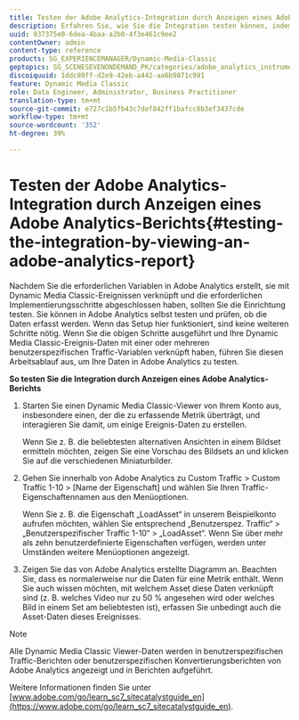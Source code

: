 ```yaml
---
title: Testen der Adobe Analytics-Integration durch Anzeigen eines Adobe Analytics-Berichts
description: Erfahren Sie, wie Sie die Integration testen können, indem Sie einen Adobe Analytics-Bericht anzeigen.
uuid: 937375e0-6dea-4baa-a2b0-4f3e461c9ee2
contentOwner: admin
content-type: reference
products: SG_EXPERIENCEMANAGER/Dynamic-Media-Classic
geptopics: SG_SCENESEVENONDEMAND_PK/categories/adobe_analytics_instrumentation_kit
discoiquuid: 1ddc89ff-d2e9-42eb-a442-aa6b9871c991
feature: Dynamic Media Classic
role: Data Engineer, Administrator, Business Practitioner
translation-type: tm+mt
source-git-commit: e727c1b5fb43c7def842ff1bafcc8b3ef3437cde
workflow-type: tm+mt
source-wordcount: '352'
ht-degree: 39%

---
```



# Testen der Adobe Analytics-Integration durch Anzeigen eines Adobe Analytics-Berichts{#testing-the-integration-by-viewing-an-adobe-analytics-report}

Nachdem Sie die erforderlichen Variablen in Adobe Analytics erstellt, sie mit Dynamic Media Classic-Ereignissen verknüpft und die erforderlichen Implementierungsschritte abgeschlossen haben, sollten Sie die Einrichtung testen. Sie können in Adobe Analytics selbst testen und prüfen, ob die Daten erfasst werden. Wenn das Setup hier funktioniert, sind keine weiteren Schritte nötig. Wenn Sie die obigen Schritte ausgeführt und Ihre Dynamic Media Classic-Ereignis-Daten mit einer oder mehreren benutzerspezifischen Traffic-Variablen verknüpft haben, führen Sie diesen Arbeitsablauf aus, um Ihre Daten in Adobe Analytics zu testen.

**So testen Sie die Integration durch Anzeigen eines Adobe Analytics-Berichts**

1. Starten Sie einen Dynamic Media Classic-Viewer von Ihrem Konto aus, insbesondere einen, der die zu erfassende Metrik überträgt, und interagieren Sie damit, um einige Ereignis-Daten zu erstellen.

   Wenn Sie z. B. die beliebtesten alternativen Ansichten in einem Bildset ermitteln möchten, zeigen Sie eine Vorschau des Bildsets an und klicken Sie auf die verschiedenen Miniaturbilder.

1. Gehen Sie innerhalb von Adobe Analytics zu Custom Traffic > Custom Traffic 1-10 > [Name der Eigenschaft] und wählen Sie Ihren Traffic-Eigenschaftennamen aus den Menüoptionen.

   Wenn Sie z. B. die Eigenschaft „LoadAsset“ in unserem Beispielkonto aufrufen möchten, wählen Sie entsprechend „Benutzerspez. Traffic“ > „Benutzerspezifischer Traffic 1-10“ > „LoadAsset“. Wenn Sie über mehr als zehn benutzerdefinierte Eigenschaften verfügen, werden unter Umständen weitere Menüoptionen angezeigt.

1. Zeigen Sie das von Adobe Analytics erstellte Diagramm an. Beachten Sie, dass es normalerweise nur die Daten für eine Metrik enthält. Wenn Sie auch wissen möchten, mit welchem Asset diese Daten verknüpft sind (z. B. welches Video nur zu 50 % angesehen wird oder welches Bild in einem Set am beliebtesten ist), erfassen Sie unbedingt auch die Asset-Daten dieses Ereignisses.

>[!NOTE]
>
>Alle Dynamic Media Classic Viewer-Daten werden in benutzerspezifischen Traffic-Berichten oder benutzerspezifischen Konvertierungsberichten von Adobe Analytics angezeigt und in Berichten aufgeführt.

Weitere Informationen finden Sie unter [www.adobe.com/go/learn_sc7_sitecatalystguide_en](https://www.adobe.com/go/learn_sc7_sitecatalystguide_en).

